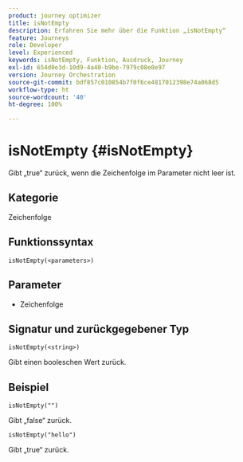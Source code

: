 ```yaml
---
product: journey optimizer
title: isNotEmpty
description: Erfahren Sie mehr über die Funktion „isNotEmpty“
feature: Journeys
role: Developer
level: Experienced
keywords: isNotEmpty, Funktion, Ausdruck, Journey
exl-id: 654d0e3d-10d9-4a40-b9be-7979c08e0e97
version: Journey Orchestration
source-git-commit: bdf857c010854b7f0f6ce4817012398e74a068d5
workflow-type: ht
source-wordcount: '40'
ht-degree: 100%

---
```


# isNotEmpty {#isNotEmpty}

Gibt „true“ zurück, wenn die Zeichenfolge im Parameter nicht leer ist.

## Kategorie

Zeichenfolge

## Funktionssyntax

`isNotEmpty(<parameters>)`

## Parameter

* Zeichenfolge

## Signatur und zurückgegebener Typ

`isNotEmpty(<string>)`

Gibt einen booleschen Wert zurück.

## Beispiel

`isNotEmpty("")`

Gibt „false“ zurück.

`isNotEmpty("hello")`

Gibt „true“ zurück.
